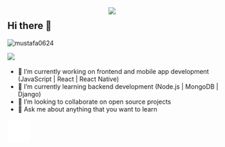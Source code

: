 <img src="https://github-readme-stats.vercel.app/api?username=mustafa0624&show_icons=true&theme=tokyonight" align='right' width="55%">


## Hi there 👋
<p align="left"> <img src="https://komarev.com/ghpvc/?username=mustafa0624" alt="mustafa0624" /> </p>

[![](https://img.shields.io/badge/linkedin-%230077B5.svg?&style=for-the-badge&logo=linkedin&logoColor=white)](https://www.linkedin.com/in/mustafa-yucel-01bb161b7/)
<!-- [![](https://img.shields.io/badge/medium-%2312100E.svg?&style=for-the-badge&logo=medium&logoColor=white)](https://frcihan.medium.com/) -->
<!-- [![](https://img.shields.io/badge/youtube-%23FF0000.svg?&style=for-the-badge&logo=youtube&logoColor=white")](https://youtube.com/channel/UC0zq1UqPsGh51iBZnPNZIaQ) -->
<!-- [![](https://img.shields.io/badge/twitter-%231DA1F2.svg?&style=for-the-badge&logo=twitter&logoColor=white)](https://twitter.com/fr_cihan) -->
<!-- [![](https://img.shields.io/badge/google%20play-%2300c853.svg?&style=for-the-badge&logo=google%20play&logoColor=white)](https://play.google.com/store/apps/dev?id=5063465632723503345) -->



- 🔭 I’m currently working on frontend and mobile app development (JavaScript | React | React Native)
- 🌱 I’m currently learning backend development (Node.js | MongoDB | Django)
- 👯 I’m looking to collaborate on open source projects
- 💬 Ask me about anything that you want to learn

<p stlye="align:center">
<img src="./animation_500_kd7ngokt.gif" alt="react-native" width="10%"  >
</p>

<!-- ## Medium Articles -->

<!-- - [How to add GIFs in GitHub README Without Software](https://frcihan.medium.com/how-to-add-gifs-in-github-readme-without-software-2536128a3dff) -->
<!-- - [Google Play Services for Genymotion](https://frcihan.medium.com/google-play-services-for-genymotion-7d7ff8a056e2) -->



<!--

**frcihan/frcihan** is a ✨ _special_ ✨ repository because its `README.md` (this file) appears on your GitHub profile.

Here are some ideas to get you started:

- 🔭 I’m currently working on programming languages
- 🌱 I’m currently learning JavaScript | React | React Native
- 👯 I’m looking to collaborate on open source projects
- 🤔 I’m looking for help with ...
- 💬 Ask me about anything
- 📫 How to reach me: Twitter(https://twitter.com/farukci20)
- 😄 Pronouns: ...
- ⚡ Fun fact: ...
-->
